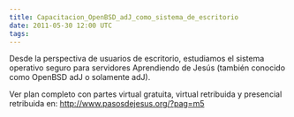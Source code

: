 ```yaml
---
title: Capacitacion_OpenBSD_adJ_como_sistema_de_escritorio
date: 2011-05-30 12:00 UTC
tags:
---
```

Desde la perspectiva de usuarios de escritorio, estudiamos el sistema operativo seguro para servidores Aprendiendo de Jesús (también conocido como OpenBSD adJ o solamente adJ). 

Ver plan completo con partes virtual gratuita, virtual retribuida y presencial retribuida en: http://www.pasosdejesus.org/?pag=m5
